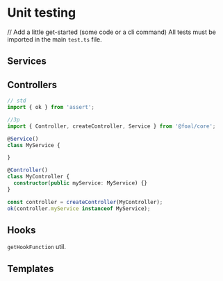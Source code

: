 # Unit testing
// Add a little get-started (some code or a cli command)
All tests must be imported in the main `test.ts` file.

## Services

## Controllers

```typescript
// std
import { ok } from 'assert';

//3p
import { Controller, createController, Service } from '@foal/core';

@Service()
class MyService {

}

@Controller()
class MyController {
  constructor(public myService: MyService) {}
}

const controller = createController(MyController);
ok(controller.myService instanceof MyService);
```

## Hooks

`getHookFunction` util.

## Templates